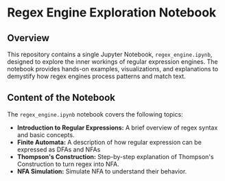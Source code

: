 # Regex Engine Exploration Notebook

## Overview

This repository contains a single Jupyter Notebook, `regex_engine.ipynb`, designed to explore the inner workings of regular expression engines. The notebook provides hands-on examples, visualizations, and explanations to demystify how regex engines process patterns and match text.


## Content of the Notebook

The `regex_engine.ipynb` notebook covers the following topics:

*   **Introduction to Regular Expressions:** A brief overview of regex syntax and basic concepts.
*   **Finite Automata:** A description of how regular expression can be expressed as DFAs and NFAs
*   **Thompson's Construction:** Step-by-step explanation of Thompson's Construction to turn regex into NFA.
*   **NFA Simulation:** Simulate NFA to understand their behavior.

